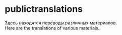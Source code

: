 # publictranslations
Здесь находятся переводы различных материалов.
<br>Here are the translations of various materials.
